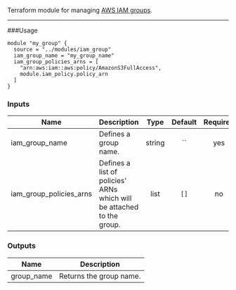 Terraform module for managing [AWS IAM groups](https://docs.aws.amazon.com/IAM/latest/UserGuide/id_groups.html).

___
###Usage

```hcl-terraform
module "my_group" {
  source = "../modules/iam_group"
  iam_group_name = "my_group_name"
  iam_group_policies_arns = [
    "arn:aws:iam::aws:policy/AmazonS3FullAccess",
    module.iam_policy.policy_arn
  ]
}
```

### Inputs
| Name | Description | Type | Default | Required |
|------|-------------|:----:|:-----:|:-----:|
|iam_group_name|Defines a group name.|string|``|yes|
|iam_group_policies_arns|Defines a list of policies' ARNs which will be attached to the group.|list|`[]`|no|

### Outputs

| Name | Description |
|------|-------------|
|group_name|Returns the group name.|
